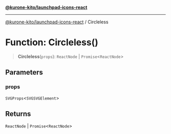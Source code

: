 [**@kurone-kito/launchpad-icons-react**](../README.md)

***

[@kurone-kito/launchpad-icons-react](../globals.md) / Circleless

# Function: Circleless()

> **Circleless**(`props`): `ReactNode` \| `Promise`\<`ReactNode`\>

## Parameters

### props

`SVGProps`\<`SVGSVGElement`\>

## Returns

`ReactNode` \| `Promise`\<`ReactNode`\>
